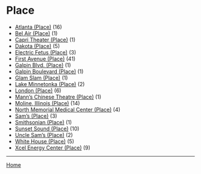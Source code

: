 # Place

  * [Atlanta (Place)](./place/atlanta/) (16)
  * [Bel Air (Place)](./place/bel-air/) (1)
  * [Capri Theater  (Place)](./place/capri-theater/) (1)
  * [Dakota (Place)](./place/dakota/) (5)
  * [Electric Fetus (Place)](./place/electric-fetus/) (3)
  * [First Avenue (Place)](./place/first-avenue/) (41)
  * [Galpin Blvd. (Place)](./place/galpin-blvd/) (1)
  * [Galpin Boulevard (Place)](./place/galpin-boulevard/) (1)
  * [Glam Slam (Place)](./place/glam-slam/) (1)
  * [Lake Minnetonka (Place)](./place/lake-minnetonka/) (2)
  * [London (Place)](./place/london/) (6)
  * [Mann’s Chinese Theatre (Place)](./place/mann-s-chinese-theatre/) (1)
  * [Moline, Illinois (Place)](./place/moline-illinois/) (14)
  * [North Memorial Medical Center (Place)](./place/north-memorial-medical-center/) (4)
  * [Sam’s (Place)](./place/sam-s/) (3)
  * [Smithsonian (Place)](./place/smithsonian/) (1)
  * [Sunset Sound (Place)](./place/sunset-sound/) (10)
  * [Uncle Sam’s (Place)](./place/uncle-sam-s/) (2)
  * [White House (Place)](./place/white-house/) (5)
  * [Xcel Energy Center (Place)](./place/xcel-energy-center/) (9)

----

[Home](../)
